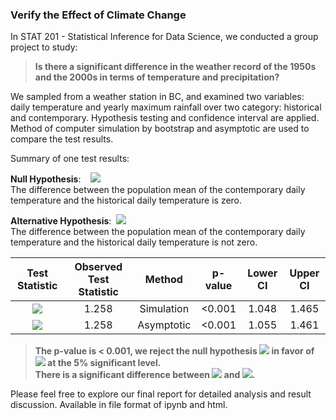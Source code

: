 ### Verify the Effect of Climate Change

In STAT 201 - Statistical Inference for Data Science, we conducted a group project to study:  
> **Is there a significant difference in the weather record of the 1950s and the 2000s in terms of temperature and precipitation?**
  
We sampled from a weather station in BC, and examined two variables: daily temperature and yearly maximum rainfall over two category: historical and contemporary. Hypothesis testing and confidence interval are applied. Method of computer simulation by bootstrap and asymptotic are used to compare the test results. 

Summary of one test results: 
  
**Null Hypothesis**:     <img src="https://render.githubusercontent.com/render/math?math=H_0^{1}: \mu_{ct} - \mu_{ht} = 0">  
The difference between the population mean of the contemporary daily temperature and the historical daily temperature is zero.  
  
**Alternative Hypothesis**:  <img src="https://render.githubusercontent.com/render/math?math=H_A^{1}: \mu_{ct} - \mu_{ht} \neq 0">  
The difference between the population mean of the contemporary daily temperature and the historical daily temperature is not zero.  

| Test Statistic    | Observed Test Statistic |Method  | p-value | Lower CI  |  Upper CI
| :----------: | :----------: | :----------: |:----------:| :---------:| :---------:
| <img src="https://render.githubusercontent.com/render/math?math=\bar{x}_{ct} - \bar{x}_{ht}">  | 1.258 |Simulation|<0.001|1.048|1.465|
| <img src="https://render.githubusercontent.com/render/math?math=\bar{x}_{ct} - \bar{x}_{ht}">  | 1.258 |Asymptotic |<0.001|1.055|1.461|
>**The p-value is < 0.001, we reject the null hypothesis <img src="https://render.githubusercontent.com/render/math?math=H_0^{1}"> in favor of <img src="https://render.githubusercontent.com/render/math?math=H_A^{1}"> at the 5% significant level.  
There is a significant difference between <img src="https://render.githubusercontent.com/render/math?math=\mu_{ct}"> and <img src="https://render.githubusercontent.com/render/math?math=\mu_{ht}">.**  
  
Please feel free to explore our final report for detailed analysis and result discussion. Available in file format of ipynb and html. 
